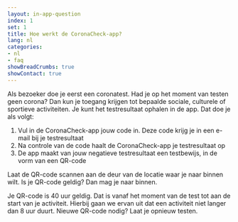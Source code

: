 ```yaml
---
layout: in-app-question
index: 1
set: 1
title: Hoe werkt de CoronaCheck-app?
lang: nl
categories:
- nl
- faq
showBreadCrumbs: true
showContact: true
---
```

Als bezoeker doe je eerst een coronatest. Had je op het moment van testen geen corona? Dan kun je toegang krijgen tot bepaalde sociale, culturele of sportieve activiteiten. Je kunt het testresultaat ophalen in de app. Dat doe je als volgt:

1. Vul in de CoronaCheck-app jouw code in. Deze code krijg je in een e-mail bij je testresultaat
2. Na controle van de code haalt de CoronaCheck-app je testresultaat op
3. De app maakt van jouw negatieve testresultaat een testbewijs, in de vorm van een QR-code 

Laat de QR-code scannen aan de deur van de locatie waar je naar binnen wilt. Is je QR-code geldig? Dan mag je naar binnen.

Je QR-code is 40 uur geldig. Dat is vanaf het moment van de test tot aan de start van je activiteit. Hierbij gaan we ervan uit dat een activiteit niet langer dan 8 uur duurt. Nieuwe QR-code nodig? Laat je opnieuw testen.
